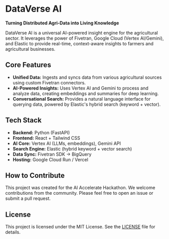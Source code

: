 # DataVerse AI

**Turning Distributed Agri-Data into Living Knowledge**

DataVerse AI is a universal AI-powered insight engine for the agricultural sector. It leverages the power of Fivetran, Google Cloud (Vertex AI/Gemini), and Elastic to provide real-time, context-aware insights to farmers and agricultural businesses.

## Core Features

- **Unified Data:** Ingests and syncs data from various agricultural sources using custom Fivetran connectors.
- **AI-Powered Insights:** Uses Vertex AI and Gemini to process and analyze data, creating embeddings and summaries for deep learning.
- **Conversational Search:** Provides a natural language interface for querying data, powered by Elastic's hybrid search (keyword + vector).

## Tech Stack

- **Backend:** Python (FastAPI)
- **Frontend:** React + Tailwind CSS
- **AI Core:** Vertex AI (LLMs, embeddings), Gemini API
- **Search Engine:** Elastic (hybrid keyword + vector search)
- **Data Sync:** Fivetran SDK → BigQuery
- **Hosting:** Google Cloud Run / Vercel

## How to Contribute

This project was created for the AI Accelerate Hackathon. We welcome contributions from the community. Please feel free to open an issue or submit a pull request.

## License

This project is licensed under the MIT License. See the [LICENSE](LICENSE) file for details.